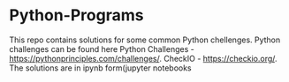 # Python-Programs
This repo contains solutions for some common Python chellenges.
Python challenges can be found here
Python Challenges - https://pythonprinciples.com/challenges/.
CheckIO - https://checkio.org/.
The solutions are in ipynb form(jupyter notebooks
